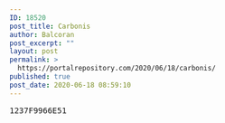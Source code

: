 ```yaml
---
ID: 18520
post_title: Carbonis
author: Balcoran
post_excerpt: ""
layout: post
permalink: >
  https://portalrepository.com/2020/06/18/carbonis/
published: true
post_date: 2020-06-18 08:59:10
---
```

<pre>1237F9966E51</pre>